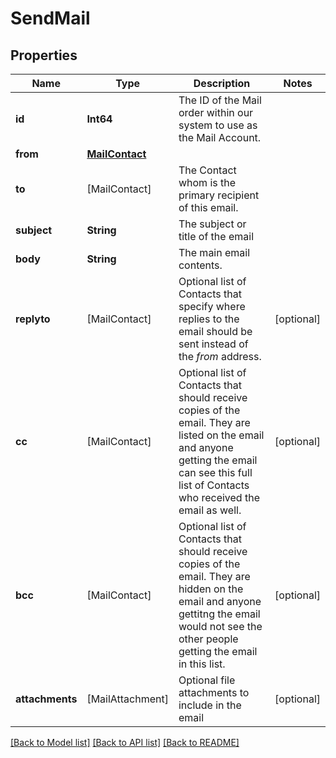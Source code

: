 # SendMail

## Properties
Name | Type | Description | Notes
------------ | ------------- | ------------- | -------------
**id** | **Int64** | The ID of the Mail order within our system to use as the Mail Account. | 
**from** | [**MailContact**](MailContact.md) |  | 
**to** | [MailContact] | The Contact whom is the primary recipient of this email. | 
**subject** | **String** | The subject or title of the email | 
**body** | **String** | The main email contents. | 
**replyto** | [MailContact] | Optional list of Contacts that specify where replies to the email should be sent instead of the _from_ address. | [optional] 
**cc** | [MailContact] | Optional list of Contacts that should receive copies of the email.  They are listed on the email and anyone getting the email can see this full list of Contacts who received the email as well. | [optional] 
**bcc** | [MailContact] | Optional list of Contacts that should receive copies of the email.  They are hidden on the email and anyone gettitng the email would not see the other people getting the email in this list. | [optional] 
**attachments** | [MailAttachment] | Optional file attachments to include in the email | [optional] 

[[Back to Model list]](../README.md#documentation-for-models) [[Back to API list]](../README.md#documentation-for-api-endpoints) [[Back to README]](../README.md)



